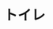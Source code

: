 ---
title: トイレ
description: 厕所
kana: トイレ
pronunciation: toire
tone: 平板型
type: 名词
pubDate: 2024-06-28 00:00:04
---
